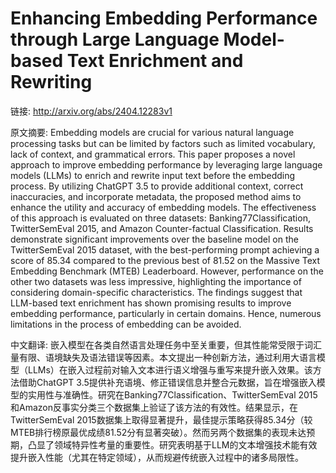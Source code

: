 # Enhancing Embedding Performance through Large Language Model-based Text Enrichment and Rewriting

链接: http://arxiv.org/abs/2404.12283v1

原文摘要:
Embedding models are crucial for various natural language processing tasks
but can be limited by factors such as limited vocabulary, lack of context, and
grammatical errors. This paper proposes a novel approach to improve embedding
performance by leveraging large language models (LLMs) to enrich and rewrite
input text before the embedding process. By utilizing ChatGPT 3.5 to provide
additional context, correct inaccuracies, and incorporate metadata, the
proposed method aims to enhance the utility and accuracy of embedding models.
The effectiveness of this approach is evaluated on three datasets:
Banking77Classification, TwitterSemEval 2015, and Amazon Counter-factual
Classification. Results demonstrate significant improvements over the baseline
model on the TwitterSemEval 2015 dataset, with the best-performing prompt
achieving a score of 85.34 compared to the previous best of 81.52 on the
Massive Text Embedding Benchmark (MTEB) Leaderboard. However, performance on
the other two datasets was less impressive, highlighting the importance of
considering domain-specific characteristics. The findings suggest that
LLM-based text enrichment has shown promising results to improve embedding
performance, particularly in certain domains. Hence, numerous limitations in
the process of embedding can be avoided.

中文翻译:
嵌入模型在各类自然语言处理任务中至关重要，但其性能常受限于词汇量有限、语境缺失及语法错误等因素。本文提出一种创新方法，通过利用大语言模型（LLMs）在嵌入过程前对输入文本进行语义增强与重写来提升嵌入效果。该方法借助ChatGPT 3.5提供补充语境、修正错误信息并整合元数据，旨在增强嵌入模型的实用性与准确性。研究在Banking77Classification、TwitterSemEval 2015和Amazon反事实分类三个数据集上验证了该方法的有效性。结果显示，在TwitterSemEval 2015数据集上取得显著提升，最佳提示策略获得85.34分（较MTEB排行榜原最优成绩81.52分有显著突破）。然而另两个数据集的表现未达预期，凸显了领域特异性考量的重要性。研究表明基于LLM的文本增强技术能有效提升嵌入性能（尤其在特定领域），从而规避传统嵌入过程中的诸多局限性。
